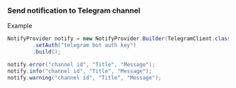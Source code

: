 ### Send notification to Telegram channel

Example
```java
NotifyProvider notify = new NotifyProvider.Builder(TelegramClient.class)
        .setAuth("telegram bot auth key")
        .build();

notify.error("channel id", "Title", "Message");
notify.info("channel id", "Title", "Message");
notify.warning("channel id", "Title", "Message");
```